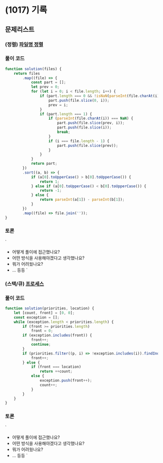 # (1017) 기록

## 문제리스트

### (정렬) [파일명 정렬](https://school.programmers.co.kr/learn/courses/30/lessons/17686)

### 풀이 코드

```javascript
function solution(files) {
    return files
        .map((file) => {
            const part = [];
            let prev = 0;
            for (let i = 0; i < file.length; i++) {
                if (part.length === 0 && !isNaN(parseInt(file.charAt(i)))) {
                    part.push(file.slice(0, i));
                    prev = i;
                }
                if (part.length === 1) {
                    if (parseInt(file.charAt(i)) === NaN) {
                        part.push(file.slice(prev, i));
                        part.push(file.slice(i));
                        break;
                    }
                    if (i === file.length - 1) {
                        part.push(file.slice(prev));
                    }
                }
            }
            return part;
        })
        .sort((a, b) => {
            if (a[0].toUpperCase() > b[0].toUpperCase()) {
                return 1;
            } else if (a[0].toUpperCase() < b[0].toUpperCase()) {
                return -1;
            } else {
                return parseInt(a[1]) - parseInt(b[1]);
            }
        })
        .map((file) => file.join(''));
}
```

### 토론

`

- 어떻게 풀이에 접근했나요?
- 어떤 방식을 사용해야겠다고 생각했나요?
- 뭐가 어려웠나요?
- ... 등등
  `

### (스택/큐) [프로세스](https://school.programmers.co.kr/learn/courses/30/lessons/42587)

### 풀이 코드

```javascript
function solution(priorities, location) {
    let [count, front] = [0, 0];
    const exception = [];
    while (exception.length < priorities.length) {
        if (front >= priorities.length)
            front = 0;
        if (exception.includes(front)) {
            front++;
            continue;
        }
        if (priorities.filter((p, i) => !exception.includes(i)).findIndex(e => e > priorities[front]) >= 0) {
            front++;
        } else {
            if (front === location)
                return ++count;
            else {
                exception.push(front++);
                count++;
            }
        }
    }
}
```

### 토론

`

- 어떻게 풀이에 접근했나요?
- 어떤 방식을 사용해야겠다고 생각했나요?
- 뭐가 어려웠나요?
- ... 등등
  `
